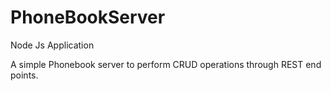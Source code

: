 # PhoneBookServer
Node Js Application


A simple Phonebook server to perform CRUD operations through REST end points.
